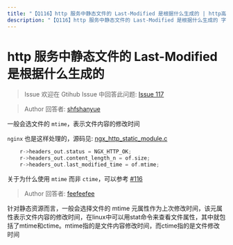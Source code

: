 ```yaml
---
title: "【Q116】http 服务中静态文件的 Last-Modified 是根据什么生成的 | http高频面试题"
description: "【Q116】http 服务中静态文件的 Last-Modified 是根据什么生成的 字节跳动面试题、阿里腾讯面试题、美团小米面试题。"
---
```


# http 服务中静态文件的 Last-Modified 是根据什么生成的

> Issue
> 欢迎在 Gtihub Issue 中回答此问题: [Issue 117](https://github.com/shfshanyue/Daily-Question/issues/117)

> Author
> 回答者: [shfshanyue](https://github.com/shfshanyue)

一般会选文件的 `mtime`，表示文件内容的修改时间

`nginx` 也是这样处理的，源码见: [ngx_http_static_module.c](https://github.com/nginx/nginx/blob/4bf4650f2f10f7bbacfe7a33da744f18951d416d/src/http/modules/ngx_http_static_module.c#L217)

```c
    r->headers_out.status = NGX_HTTP_OK;
    r->headers_out.content_length_n = of.size;
    r->headers_out.last_modified_time = of.mtime;
```

关于为什么使用 `mtime` 而非 `ctime`，可以参考 [#116](https://github.com/shfshanyue/Daily-Question/issues/117)

> Author
> 回答者: [feefeefee](https://github.com/feefeefee)

针对静态资源而言，一般会选择文件的 mtime 元属性作为上次修改时间，该元属性表示文件内容的修改时间，在linux中可以用stat命令来查看文件属性，其中就包括了mtime和ctime。mtime指的是文件内容修改时间，而ctime指的是文件修改时间
